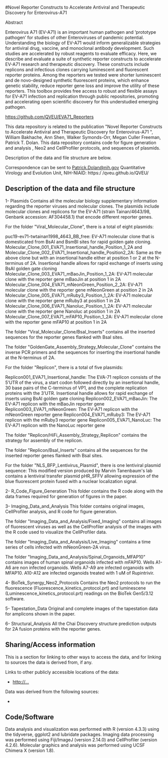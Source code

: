 #Novel Reporter Constructs to Accelerate Antiviral and Therapeutic Discovery for Enterovirus-A71

Abstract

Enterovirus A71 (EV-A71) is an important human pathogen and ‘prototype pathogen’ for studies of other Enteroviruses of pandemic potential. Understanding the biology of EV-A71 would inform generalizable strategies for antiviral drug, vaccine, and monoclonal antibody development. Such studies are accelerated by robust reagents to evaluate efficacy. Here, we describe and evaluate a suite of synthetic reporter constructs to accelerate EV-A71 research and therapeutic discovery. These constructs include replicons and infectious clones carrying luminescent and fluorescent reporter proteins. Among the reporters we tested were shorter luminescent and de novo-designed synthetic fluorescent proteins, which enhance genetic stability, reduce reporter gene loss and improve the utility of these reporters. This toolbox provides free access to robust and flexible assays for EV-A71 infection and replication through public repositories, promoting and accelerating open scientific discovery for this understudied emerging pathogen. 

<https://github.com/QVEU/EVA71_Reporters>

This data repository is related to the publication "Novel Reporter Constructs to Accelerate Antiviral and Therapeutic Discovery for Enterovirus-A71 ", William Bakhache,  Ann Shen, Walker Symonds-Orr, Megan Culler Freeman, Patrick T. Dolan. This data repository contains code for figure generation and analysis , Neo2 and CellProfiler protocols, and sequences of plasmids.

Description of the data and file structure are below.

Correspondence can be sent to Patrick.Dolan@nih.gov
Quantitative Virology and Evolution Unit, NIH-NIAID: https:/ /qveu.github.io/QVEU/

## Description of the data and file structure

1- Plasmids
Contains all the molecular biology supplementary information regarding the reporter viruses and molecular clones. The plasmids include molecular clones and replicons for the EV-A71 (strain Tainan/4643/98, Genbank accession: AF304458.1) that encode different reporter genes. 

For the folder "Viral_Molecular_Clone", there is a total of eight plasmids:

puc19-ev71-twtainan1998_4643_BB_free: EV-A71 molecular clone that is domesticated from BsAI and BsmBI sites for rapid golden gate cloning.
Molecular_Clone_001_EVA71_Insertional_handle_Position_1_2A and Molecular_Clone_002_EVA71_Insertional_handle_Position2_2A: Same as the above clone but with an insertional handle either at position 1 or 2 at the N-terminus of 2A. Insertional handle allows for rapid exchange of inserts using BsAI golden gate cloning
Molecular_Clone_003_EVA71_mBaoJin_Position_1_2A: EV-A71 molecular clone with the reporter gene mBaoJin at position 1 in 2A
Molecular_Clone_004_EVA71_mNeonGreen_Position_2_2A: EV-A71 molecular clone with the reporter gene mNeonGreen at position 2 in 2A
Molecular_Clone_005_EVA71_mRuby3_Position_1_2A: EV-A71 molecular clone with the reporter gene mRuby3 at position 1 in 2A
Molecular_Clone_006_EVA71_Nanoluc_Position_1_2A: EV-A71 molecular clone with the reporter gene Nanoluc at position 1 in 2A
Molecular_Clone_007_EVA71_mFAP10_Position_1_2A: EV-A71 molecular clone with the reporter gene mFAP10 at position 1 in 2A

The folder "Viral_Molecular_Clone/BsaI_Inserts" contains all the inserted sequences for the reporter genes flanked with BsaI sites.

The folder "GoldenGate_Assembly_Strategy_Molecular_Clone" contains the inverse PCR primers and the sequences for inserting the insertional handle at the N-terminus of 2A.

For the folder "Replicon", there is a total of five plasmids:

Replicon001_EVA71_Insertional_handle: The EVA-71 replicon consists of the 5’UTR of the virus, a start codon followed directly by an insertional handle, 30 base pairs of the C-terminus of VP1, and the complete replication proteins with the 3’UTR. Insertional handle allows for rapid exchange of inserts using BsAI golden gate cloning
Replicon002_EVA71_mBaoJin: The EV-A71 replicon with the mBaoJin reporter gene
Replicon003_EVA71_mNeonGreen: The EV-A71 replicon with the mNeonGreen reporter gene
Replicon004_EVA71_mRuby3: The EV-A71 replicon with the mRuby3 reporter gene
Replicon005_EVA71_NanoLuc: The EV-A71 replicon with the NanoLuc reporter gene

The folder "Replicon/HiFi_Assembly_Strategy_Replicon" contains the strategy for assembly of the replicon.

The folder "Replicon/BsaI_Inserts" contains all the sequences for the inserted reporter genes flanked with BsaI sites.

For the folder "NLS_BFP_Lentivirus_Plasmid", there is one lentiviral plasmid sequence: This modified version produced by Marvin Tanenbaum's lab contains a lentiviral transfer plasmid pHR_SFFV allowing expression of the blue fluorescent protein fused with a nuclear localization signal.

2- R_Code_Figure_Generation
This folder contains the R code along with the data frames required for generation of figures in the paper.

3- Imaging_Data_and_Analysis
This folder contains original images, CellProfiler analysis, and R code for figure generation.

The folder "Imaging_Data_and_Analysis/Fixed_Imaging" contains all images of fluorescent viruses as well as the CellProfiler analysis of the images with the R code used to visualize the CellProfiler data. 

The folder "Imaging_Data_and_Analysis/Live_Imaging" contains a time series of cells infected with mNeonGreen-2A virus.

The folder "Imaging_Data_and_Analysis/Spinal_Organoids_MFAP10" contains images of human spinal organoids infected with mFAP10. Wells A1-A6 are non infected organoids. Wells A7-A9 are infected organoids with MFAP10. A10-A12 are infected organoids treated with 1 uM of Rupintrivir.

4- BioTek_Synergy_Neo2_Protocols
Contains the Neo2 protocols to run the fluorescence (Fluorescence_kinetics_protocol.prt) and luminescene (Luminescence_kinetics_protocol.prt) readings on the BioTek Gen5/3.12 software. 

5- Tapestation_Data
Original and complete images of the tapestation data for amplicons shown in the paper.

6- Structural_Analysis
All the Chai Discovery structure prediction outputs for 2A fusion proteins with the reporter genes.

## Sharing/Access information


This is a section for linking to other ways to access the data, and for linking to sources the data is derived from, if any.


Links to other publicly accessible locations of the data:


*   <http://...>


Data was derived from the following sources:


*


## Code/Software
Data analysis and visualization was performed with R (version 4.3.3) using the tidyverse, ggplot2 and lubridate packages. Imaging data processing was performed using Fiji/ImageJ  (version 2.14.0) and CellProfiler (version 4.2.6). Molecular graphics and analysis was performed using UCSF Chimera X (version 1.8).